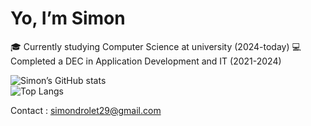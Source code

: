 # Yo, I’m Simon

🎓 Currently studying Computer Science at university (2024-today)
💻 Completed a DEC in Application Development and IT (2021-2024)

![Simon’s GitHub stats](https://github-readme-stats.vercel.app/api?username=Simon-dotnet&show_icons=true&theme=radical)  
![Top Langs](https://github-readme-stats.vercel.app/api/top-langs/?username=Simon-dotnet&hide=ShaderLab,HLSL&layout=compact&theme=radical)

Contact : simondrolet29@gmail.com

